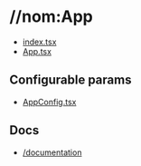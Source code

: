 # //nom:App
- [index.tsx](index.tsx)
- [App.tsx](App.tsx)

## Configurable params
- [AppConfig.tsx](AppConfig.ts)

## Docs
- [/documentation](../documentation/)
